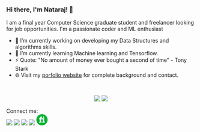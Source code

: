 ### Hi there, I'm Nataraj! 👋

 I am a final year Computer Science graduate student and freelancer looking for job opportunities. I'm a passionate coder and ML enthusiast
 - 🔭 I’m currently working on developing my Data Structures and algorithms skills.
 - 🌱 I’m currently learning Machine learning and Tensorflow.
 - ⚡ Quote: "No amount of money ever bought a second of time" - Tony Stark
 - 🌐 Visit my [porfolio website](https://NatarajMaddala.github.io/) for complete background and contact.
<br>
 <p align = "center">
  <img src = "https://github-readme-stats.vercel.app/api?username=NatarajMaddala&show_icons=true&theme=chartreuse-dark&line_height=27">
  <img src = "https://github-readme-stats.vercel.app/api/top-langs/?username=NatarajMaddala&hide=dart,javascript&theme=chartreuse-dark">
</p>
<p>
 Connect me:<br>
 <a href="https://www.linkedin.com/in/nataraj-maddala-0b856617b/"><img src="https://img.icons8.com/color/30/000000/linkedin.png"></a>
 <a href="mailto:mnatraj2000@gmail.com"><img src="https://img.icons8.com/color/30/gmail.png"></a>
 <a href="https://www.facebook.com/maddala.natraj/"><img src="https://img.icons8.com/color/30/facebook-new.png"></a>
 <a href="https://www.instagram.com/raj_nat_raj/"><img src="https://img.icons8.com/fluent/30/instagram-new.png"></a>
 <a href="https://www.fiverr.com/users/mnataraj/"><img src="fiv.png" width="30px" height="30px"></a>
</p>
<!--
**NatarajMaddala/NatarajMaddala** is a ✨ _special_ ✨ repository because its `README.md` (this file) appears on your GitHub profile.

Here are some ideas to get you started:

- 🔭 I’m currently working on developing my Data Structures and algorithms skills.
- 🌱 I’m currently learning Machine learning and Tensorflow.
- 👯 I’m looking to collaborate on ...
- 🤔 I’m looking for help with ...
- 💬 Ask me about ...
- 📫 How to reach me: ...
- 😄 Pronouns: ...
- ⚡ Fun fact: ...
-->
